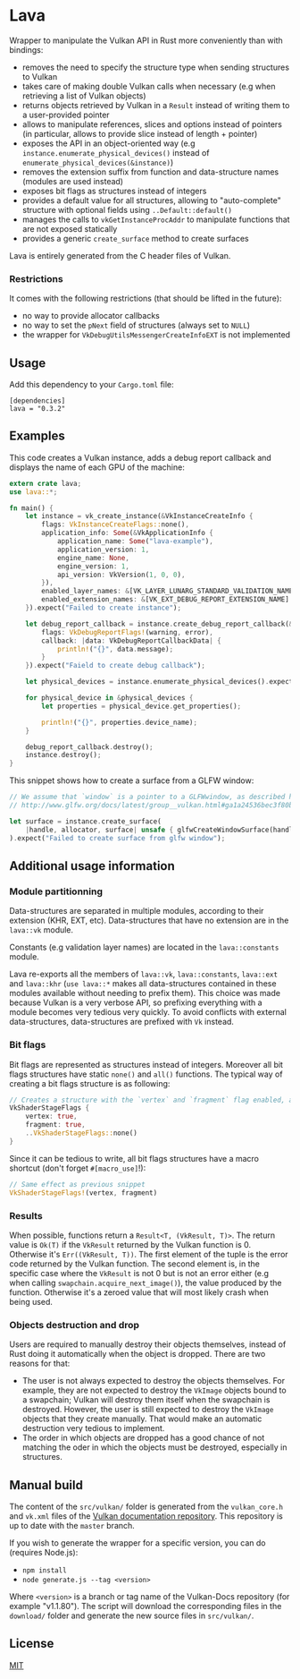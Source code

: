 # Lava

Wrapper to manipulate the Vulkan API in Rust more conveniently than with bindings:

- removes the need to specify the structure type when sending structures to Vulkan
- takes care of making double Vulkan calls when necessary (e.g when retrieving a list of Vulkan objects)
- returns objects retrieved by Vulkan in a `Result` instead of writing them to a user-provided pointer
- allows to manipulate references, slices and options instead of pointers (in particular, allows to provide slice instead of length + pointer)
- exposes the API in an object-oriented way (e.g `instance.enumerate_physical_devices()` instead of `enumerate_physical_devices(&instance)`)
- removes the extension suffix from function and data-structure names (modules are used instead)
- exposes bit flags as structures instead of integers
- provides a default value for all structures, allowing to "auto-complete" structure with optional fields using `..Default::default()`
- manages the calls to `vkGetInstanceProcAddr` to manipulate functions that are not exposed statically
- provides a generic `create_surface` method to create surfaces

Lava is entirely generated from the C header files of Vulkan.

### Restrictions

It comes with the following restrictions (that should be lifted in the future):

- no way to provide allocator callbacks
- no way to set the `pNext` field of structures (always set to `NULL`)
- the wrapper for `VkDebugUtilsMessengerCreateInfoEXT` is not implemented

## Usage

Add this dependency to your `Cargo.toml` file:
```
[dependencies]
lava = "0.3.2"
```

## Examples

This code creates a Vulkan instance, adds a debug report callback and displays the name of each GPU of the machine:

```rust
extern crate lava;
use lava::*;

fn main() {
    let instance = vk_create_instance(&VkInstanceCreateInfo {
        flags: VkInstanceCreateFlags::none(),
        application_info: Some(&VkApplicationInfo {
            application_name: Some("lava-example"),
            application_version: 1,
            engine_name: None,
            engine_version: 1,
            api_version: VkVersion(1, 0, 0),
        }),
        enabled_layer_names: &[VK_LAYER_LUNARG_STANDARD_VALIDATION_NAME],
        enabled_extension_names: &[VK_EXT_DEBUG_REPORT_EXTENSION_NAME]
    }).expect("Failed to create instance");

    let debug_report_callback = instance.create_debug_report_callback(&VkDebugReportCallbackCreateInfo {
        flags: VkDebugReportFlags!(warning, error),
        callback: |data: VkDebugReportCallbackData| {
            println!("{}", data.message);
        }
    }).expect("Faield to create debug callback");

    let physical_devices = instance.enumerate_physical_devices().expect("Failed to retrieve physical devices");

    for physical_device in &physical_devices {
        let properties = physical_device.get_properties();

        println!("{}", properties.device_name);
    }

    debug_report_callback.destroy();
    instance.destroy();
}
```

This snippet shows how to create a surface from a GLFW window:

```rust
// We assume that `window` is a pointer to a GLFWwindow, as described here:
// http://www.glfw.org/docs/latest/group__vulkan.html#ga1a24536bec3f80b08ead18e28e6ae965

let surface = instance.create_surface(
    |handle, allocator, surface| unsafe { glfwCreateWindowSurface(handle, window, allocator, surface) }
).expect("Failed to create surface from glfw window");
```

## Additional usage information

### Module partitionning

Data-structures are separated in multiple modules, according to their extension (KHR, EXT, etc). Data-structures that have no extension are in the `lava::vk` module.

Constants (e.g validation layer names) are located in the `lava::constants` module.

Lava re-exports all the members of `lava::vk`, `lava::constants`, `lava::ext` and `lava::khr` (`use lava::*` makes all data-structures contained in these modules available without needing to prefix them). This choice was made because Vulkan is a very verbose API, so prefixing everything with a module becomes very tedious very quickly. To avoid conflicts with external data-structures, data-structures are prefixed with `Vk` instead.

### Bit flags

Bit flags are represented as structures instead of integers. Moreover all bit flags structures have static `none()` and `all()` functions. The typical way of creating a bit flags structure is as following:

```rust
// Creates a structure with the `vertex` and `fragment` flag enabled, and all the others disabled
VkShaderStageFlags {
    vertex: true,
    fragment: true,
    ..VkShaderStageFlags::none()
}
```

Since it can be tedious to write, all bit flags structures have a macro shortcut (don't forget `#[macro_use]`!):

```rust
// Same effect as previous snippet
VkShaderStageFlags!(vertex, fragment)
```

### Results

When possible, functions return a `Result<T, (VkResult, T)>`. The return value is `Ok(T)` if the `VkResult` returned by the Vulkan function is 0.
Otherwise it's `Err((VkResult, T))`. The first element of the tuple is the error code returned by the Vulkan function. The second element is, in the specific case where the `VkResult` is not 0 but is not an error either (e.g when calling `swapchain.acquire_next_image()`), the value produced by the function. Otherwise it's a zeroed value that will most likely crash when being used.

### Objects destruction and drop

Users are required to manually destroy their objects themselves, instead of Rust doing it automatically when the object is dropped. There are two reasons for that:

- The user is not always expected to destroy the objects themselves. For example, they are not expected to destroy the `VkImage` objects bound to a swapchain; Vulkan will destroy them itself when the swapchain is destroyed. However, the user is still expected to destroy the `VkImage` objects that they create manually. That would make an automatic destruction very tedious to implement.
- The order in which objects are dropped has a good chance of not matching the oder in which the objects must be destroyed, especially in structures. 

## Manual build

The content of the `src/vulkan/` folder is generated from the `vulkan_core.h` and `vk.xml` files of the
[Vulkan documentation repository](https://github.com/KhronosGroup/Vulkan-Docs).
This repository is up to date with the `master` branch.

If you wish to generate the wrapper for a specific version, you can do (requires Node.js):

- `npm install`
- `node generate.js --tag <version>`

Where `<version>` is a branch or tag name of the Vulkan-Docs repository (for example "v1.1.80").
The script will download the corresponding files in the `download/` folder and generate the
new source files in `src/vulkan/`.

## License

[MIT](https://opensource.org/licenses/MIT)
